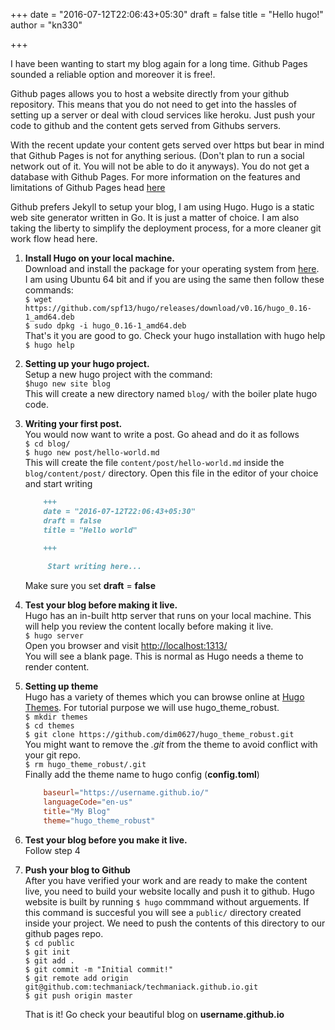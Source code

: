 +++
date = "2016-07-12T22:06:43+05:30"
draft = false
title = "Hello hugo!"
author = "kn330"

+++


I have been wanting to start my blog again for a long time. Github Pages sounded a reliable option and moreover it is free!.  

Github pages allows you to host a website directly from your github repository. This means that you do not need to get into the hassles of setting up a server or deal with cloud services like heroku. Just push your code to github and the content gets served from Githubs servers.  

With the recent update your content gets served over https but bear in mind that Github Pages is not for anything serious. (Don't plan to run a social network out of it. You will not be able to do it anyways). You do not get a database with Github Pages. For more information on the features and limitations of Github Pages head [here](https://help.github.com/articles/what-is-github-pages)  

Github prefers Jekyll to setup your blog, I am using Hugo. Hugo is a static web site generator written in Go. It is just a matter of choice. I am also taking the liberty to simplify the deployment process, for a more cleaner git work flow head here. 

1. __Install Hugo on your local machine.__  
   Download and install the package for your operating system from [here](https://github.com/spf13/hugo/releases).  
   I am using Ubuntu 64 bit and if you are using the same then follow these commands:  
   `$ wget https://github.com/spf13/hugo/releases/download/v0.16/hugo_0.16-1_amd64.deb`  
   `$ sudo dpkg -i hugo_0.16-1_amd64.deb`  
   That's it you are good to go. Check your hugo installation with hugo help  
   `$ hugo help`  
   
2. __Setting up your hugo project.__  
   Setup a new hugo project with the command:  
   `$hugo new site blog`  
   This will create a new directory named `blog/` with the boiler plate hugo code.
   
3. __Writing your first post.__  
   You would now want to write a post. Go ahead and do it as follows  
   `$ cd blog/`  
   `$ hugo new post/hello-world.md`  
   This will create the file `content/post/hello-world.md` inside the `blog/content/post/` directory. Open this file in the editor of your choice and start writing  
   ```md
       +++
       date = "2016-07-12T22:06:43+05:30"
       draft = false
       title = "Hello world"
       
       +++

        Start writing here...
    ```
    Make sure you set __draft__ = __false__
   
4. __Test your blog before making it live.__  
   Hugo has an in-built http server that runs on your local machine. This will help you review the content locally before making it live.  
   `$ hugo server`  
   Open you browser and visit [http://localhost:1313/](http://localhost:1313/)  
   You will see a blank page. This is normal as Hugo needs a theme to render content.
   
5. __Setting up theme__  
   Hugo has a variety of themes which you can browse online at [Hugo Themes](http://themes.gohugo.io/). For tutorial purpose we will use hugo_theme_robust.  
   `$ mkdir themes`  
   `$ cd themes`  
   `$ git clone https://github.com/dim0627/hugo_theme_robust.git`  
   You might want to remove the _.git_ from the theme to avoid conflict with your git repo.  
   `$ rm hugo_theme_robust/.git`  
   Finally add the theme name to hugo config (__config.toml__)  
   ``` toml
       baseurl="https://username.github.io/"
       languageCode="en-us"
       title="My Blog"
       theme="hugo_theme_robust"
   ```

6. __Test your blog before you make it live.__  
   Follow step 4   

7. __Push your blog to Github__  
   After you have verified your work and are ready to make the content live, you need to build your website locally and push it to github. Hugo website is built by running `$ hugo` commmand without arguements. If this command is succesful you will see a `public/` directory created inside your project. We need to push the contents of this directory to our github pages repo.  
   `$ cd public`  
   `$ git init`  
   `$ git add .`  
   `$ git commit -m "Initial commit!"`  
   `$ git remote add origin git@github.com:techmaniack/techmaniack.github.io.git`  
   `$ git push origin master`  
   
   That is it! Go check your beautiful blog on __username.github.io__

